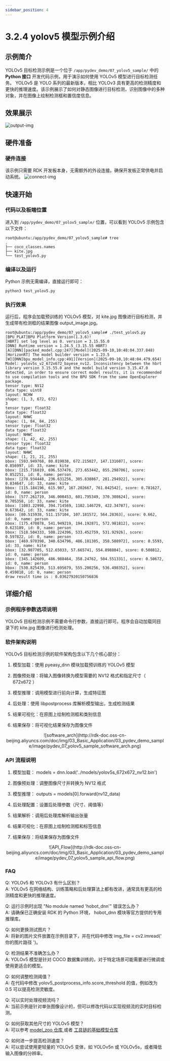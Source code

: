 ```yaml
---
sidebar_position: 4
---
```


# 3.2.4 yolov5 模型示例介绍

## 示例简介

YOLOv5 目标检测示例是一个位于 `/app/pydev_demo/07_yolov5_sample/` 中的 **Python 接口** 开发代码示例，用于演示如何使用 YOLOv5 模型进行目标检测任务。 YOLOv5 是 YOLO 系列的最新版本，相比 YOLOv3 具有更高的检测精度和更快的推理速度。该示例展示了如何对静态图像进行目标检测，识别图像中的多种对象，并在图像上绘制检测框和置信度信息。

## 效果展示
![output-img](http://rdk-doc.oss-cn-beijing.aliyuncs.com/doc/img/03_Basic_Application/03_pydev_demo_sample/image/pydev_07_runing.png)


## 硬件准备

### 硬件连接
该示例只需要 RDK 开发板本身，无需额外的外设连接。确保开发板正常供电并启动系统。
![connect-img](http://rdk-doc.oss-cn-beijing.aliyuncs.com/doc/img/03_Basic_Application/03_pydev_demo_sample/image/pydev_07_hw_connect.png)


## 快速开始

### 代码以及板端位置
进入到 `/app/pydev_demo/07_yolov5_sample/` 位置，可以看到 YOLOv5 示例包含以下文件：
```
root@ubuntu:/app/pydev_demo/07_yolov5_sample# tree
.
├── coco_classes.names
├── kite.jpg
└── test_yolov5.py
```

### 编译以及运行
Python 示例无需编译，直接运行即可：

```
python3 test_yolov5.py
```

### 执行效果
运行后，程序会加载预训练的 YOLOv5 模型，对 kite.jpg 图像进行目标检测，并生成带有检测框的结果图像 output_image.jpg。
```
root@ubuntu:/app/pydev_demo/07_yolov5_sample# ./test_yolov5.py 
[BPU_PLAT]BPU Platform Version(1.3.6)!
[HBRT] set log level as 0. version = 3.15.55.0
[DNN] Runtime version = 1.24.5_(3.15.55 HBRT)
[A][DNN][packed_model.cpp:247][Model](2025-09-10,10:48:04.337.848) [HorizonRT] The model builder version = 1.23.5
[W][DNN]bpu_model_info.cpp:491][Version](2025-09-10,10:48:04.479.654) Model: yolov5s_v2_672x672_bayese_nv12. Inconsistency between the hbrt library version 3.15.55.0 and the model build version 3.15.47.0 detected, in order to ensure correct model results, it is recommended to use compilation tools and the BPU SDK from the same OpenExplorer package.
tensor type: NV12
data type: uint8
layout: NCHW
shape: (1, 3, 672, 672)
3
tensor type: float32
data type: float32
layout: NHWC
shape: (1, 84, 84, 255)
tensor type: float32
data type: float32
layout: NHWC
shape: (1, 42, 42, 255)
tensor type: float32
data type: float32
layout: NHWC
shape: (1, 21, 21, 255)
bbox: [593.949768, 80.819038, 672.215027, 147.131607], score: 0.856997, id: 33, name: kite
bbox: [215.716019, 696.537476, 273.653442, 855.298706], score: 0.852251, id: 0, name: person
bbox: [278.934448, 236.631256, 305.838867, 281.294922], score: 0.834647, id: 33, name: kite
bbox: [115.184196, 615.987, 167.202667, 761.042542], score: 0.781627, id: 0, name: person
bbox: [577.261719, 346.008453, 601.795349, 370.308624], score: 0.705358, id: 33, name: kite
bbox: [1083.22998, 394.714569, 1102.146729, 422.34787], score: 0.673642, id: 33, name: kite
bbox: [80.515938, 511.157104, 107.181572, 564.28363], score: 0.662, id: 0, name: person
bbox: [175.470078, 541.949219, 194.192871, 572.981812], score: 0.623189, id: 0, name: person
bbox: [518.504333, 508.224396, 533.452759, 531.92926], score: 0.597822, id: 0, name: person
bbox: [469.970398, 340.634796, 486.181305, 358.508972], score: 0.5593, id: 33, name: kite
bbox: [32.987705, 512.65033, 57.665741, 554.898804], score: 0.508812, id: 0, name: person
bbox: [345.142609, 486.988464, 358.24762, 504.551331], score: 0.50672, id: 0, name: person
bbox: [530.825439, 513.695679, 555.200256, 536.498352], score: 0.459818, id: 0, name: person
draw result time is : 0.03627920150756836
```

## 详细介绍

### 示例程序参数选项说明
YOLOv5 目标检测示例不需要命令行参数，直接运行即可。程序会自动加载同目录下的 kite.jpg 图像进行检测处理。


### 软件架构说明
YOLOv5 目标检测示例的软件架构包含以下几个核心部分：

1. 模型加载：使用 pyeasy_dnn 模块加载预训练的 YOLOv5 模型

2. 图像预处理：将输入图像转换为模型需要的 NV12 格式和指定尺寸（ 672x672 ）

3. 模型推理：调用模型进行前向计算，生成特征图

4. 后处理：使用 libpostprocess 库解析模型输出，生成检测结果

5. 结果可视化：在原图上绘制检测框和类别信息

6. 结果保存：将可视化结果保存为图像文件

<center>
![software_arch](http://rdk-doc.oss-cn-beijing.aliyuncs.com/doc/img/03_Basic_Application/03_pydev_demo_sample/image/pydev_07_yolov5_sample_software_arch.png)
</center>

### API 流程说明
1. 模型加载： models = dnn.load('../models/yolov5s_672x672_nv12.bin')

2. 图像预处理：调整图像尺寸并转换为 NV12 格式

3. 模型推理： outputs = models[0].forward(nv12_data)

4. 后处理配置：设置后处理参数（尺寸、阈值等）

5. 结果解析：调用后处理库解析输出张量

6. 结果可视化：在原图上绘制检测框和标签信息

7. 结果保存：将结果保存为图像文件

<center>
![API_Flow](http://rdk-doc.oss-cn-beijing.aliyuncs.com/doc/img/03_Basic_Application/03_pydev_demo_sample/image/pydev_07_yolov5_sample_api_flow.png)
</center>

### FAQ

Q: YOLOv5 和 YOLOv3 有什么区别？\
A: YOLOv5 在网络结构、训练策略和后处理算法上都有改进，通常具有更高的检测精度和更快的推理速度。

Q: 运行示例时出现 "No module named 'hobot_dnn'" 错误怎么办？\
A: 请确保已正确安装 RDK 的 Python 环境， hobot_dnn 模块等官方提供的专用推理库。

Q: 如何更换测试图片？\
A: 将新的图片文件放置在示例目录下，并在代码中修改 img_file = cv2.imread(' 你的图片路径 ')。

Q: 检测结果不准确怎么办？\
A: YOLOv5 模型是针对 COCO 数据集训练的，对于特定场景可能需要进行微调或使用更适合的模型。

Q: 如何调整检测阈值？\
A: 在代码中修改 yolov5_postprocess_info.score_threshold 的值，例如改为 0.5 可以提高检测灵敏度。

Q: 可以实时处理视频流吗？\
A: 当前示例是针对单张图像设计的，但可以修改代码以实现视频流的实时目标检测。

Q: 如何获取其他尺寸的 YOLOv5 模型？\
A: 可以参考 [model_zoo 仓库 ](https://github.com/D-Robotics/rdk_model_zoo) 或者 [ 工具链的基础模型仓库 ](https://github.com/D-Robotics/hobot_model)

Q: 如何进一步提高检测速度？\
A: 可以尝试使用更轻量的 YOLOv5 变体，如 YOLOv5n 或 YOLOv5s，或者降低输入图像的分辨率。
